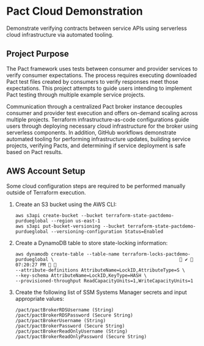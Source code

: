 # Pact Cloud Demonstration
Demonstrate verifying contracts between service APIs using serverless cloud infrastructure via automated tooling.

## Project Purpose
The Pact framework uses tests between consumer and provider services to verify consumer expectations. The process requires executing downloaded Pact test files created by consumers to verify responses meet those expectations. This project attempts to guide users intending to implement Pact testing through multiple example service projects.

Communication through a centralized Pact broker instance decouples consumer and provider test execution and offers on-demand scaling across multiple projects. Terraform infrastructure-as-code configurations guide users through deploying necessary cloud infrastructure for the broker using serverless components. In addition, GitHub workflows demonstrate automated tooling for performing infrastructure updates, building service projects, verifying Pacts, and determining if service deployment is safe based on Pact results.

## AWS Account Setup
Some cloud configuration steps are required to be performed manually outside of Terraform execution.

1. Create an S3 bucket using the AWS CLI:
   ```
   aws s3api create-bucket --bucket terraform-state-pactdemo-purdueglobal --region us-east-1
   aws s3api put-bucket-versioning --bucket terraform-state-pactdemo-purdueglobal --versioning-configuration Status=Enabled
   ```
3. Create a DynamoDB table to store state-locking information:
   ```
   aws dynamodb create-table --table-name terraform-locks-pactdemo-purdueglobal \                                               ✔  07:20:27 PM  
   --attribute-definitions AttributeName=LockID,AttributeType=S \
   --key-schema AttributeName=LockID,KeyType=HASH \
   --provisioned-throughput ReadCapacityUnits=1,WriteCapacityUnits=1
   ```
3. Create the following list of SSM Systems Manager secrets and input appropriate values:
   ```
   /pact/pactBrokerRDSUsername (String)
   /pact/pactBrokerRDSPassword (Secure String)
   /pact/pactBrokerUsername (String)
   /pact/pactBrokerPassword (Secure String)
   /pact/pactBrokerReadOnlyUsername (String)
   /pact/pactBrokerReadOnlyPassword (Secure String)
   ```
